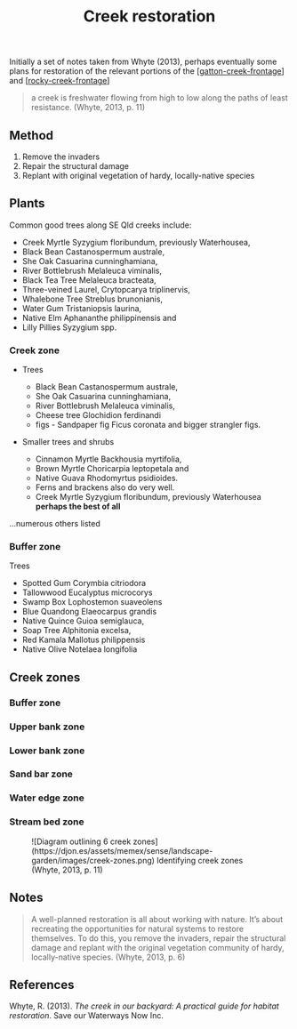 ﻿---
backlinks:
- title: Ecosystem restoration (aka bush regneration)
  url: /sense/landscape-garden/ecosystem-restoration.html
tags:
- landscape
- creek
- restoration
- regeneration
title: Creek restoration
type: note
---
Initially a set of notes taken from Whyte (2013), perhaps eventually some plans for restoration of the relevant portions of the [[gatton-creek-frontage]] and [[rocky-creek-frontage]]

> a creek is freshwater flowing from high to low along the paths of least resistance. (Whyte, 2013, p. 11)

## Method

1. Remove the invaders
2. Repair the structural damage
3. Replant with original vegetation of hardy, locally-native species

## Plants

Common good trees along SE Qld creeks include:

- Creek Myrtle Syzygium floribundum, previously Waterhousea, 
- Black Bean Castanospermum australe, 
- She Oak Casuarina cunninghamiana, 
- River Bottlebrush Melaleuca viminalis, 
- Black Tea Tree Melaleuca bracteata, 
- Three-veined Laurel, Crytopcarya triplinervis, 
- Whalebone Tree Streblus brunonianis, 
- Water Gum Tristaniopsis laurina, 
- Native Elm Aphananthe philippinensis and 
- Lilly Pillies Syzygium spp.

### Creek zone

- Trees

  - Black Bean Castanospermum australe, 
  - She Oak Casuarina cunninghamiana, 
  - River Bottlebrush Melaleuca viminalis, 
  - Cheese tree Glochidion ferdinandi
  - figs - Sandpaper fig Ficus coronata and bigger strangler figs.

- Smaller trees and shrubs

    - Cinnamon Myrtle Backhousia myrtifolia, 
    - Brown Myrtle Choricarpia leptopetala and 
    - Native Guava Rhodomyrtus psidioides. 
    - Ferns and brackens also do very well.
    - Creek Myrtle Syzygium floribundum, previously Waterhousea **perhaps the best of all**

...numerous others listed

### Buffer zone

Trees

- Spotted Gum Corymbia citriodora 
- Tallowwood Eucalyptus microcorys 
- Swamp Box Lophostemon suaveolens 
- Blue Quandong Elaeocarpus grandis 
- Native Quince Guioa semiglauca, 
- Soap Tree Alphitonia excelsa, 
- Red Kamala Mallotus philippensis
- Native Olive Notelaea longifolia


## Creek zones

### Buffer zone

### Upper bank zone

### Lower bank zone

### Sand bar zone

### Water edge zone

### Stream bed zone

<figure markdown>
![Diagram outlining 6 creek zones](https://djon.es/assets/memex/sense/landscape-garden/images/creek-zones.png)
<caption>Identifying creek zones (Whyte, 2013, p. 11)</caption>
</figure>

## Notes

> A well-planned restoration is all about working with nature. It’s about recreating the opportunities for natural systems to restore themselves. To do this, you remove the invaders, repair the structural damage and replant with the original vegetation community of hardy, locally-native species. (Whyte, 2013, p. 6)

## References

Whyte, R. (2013). *The creek in our backyard: A practical guide for habitat restoration*. Save our Waterways Now Inc.

[//begin]: # "Autogenerated link references for markdown compatibility"
[gatton-creek-frontage]: gatton-creek-frontage "Gatton creek frontage"
[rocky-creek-frontage]: rocky-creek-frontage "Rocky Creek Frontage"
[//end]: # "Autogenerated link references"